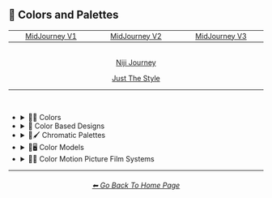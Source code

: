 <h2>🎨 Colors and Palettes</h2>

<div align="center">

<table>
	<tr align="center" valign="middle">
		<td width=256>
			<a href="https://github.com/willwulfken/MidJourney-Styles-and-Keywords-Reference-Light/blob/text-gui/Pages/MJ_V1/Style_Pages/Sphere/Themes.md">MidJourney V1</a>
		</td>
		<td width=256>
			<a href="https://github.com/willwulfken/MidJourney-Styles-and-Keywords-Reference-Light/blob/text-gui/Pages/MJ_V2/Style_Pages/Sphere/Themes.md">MidJourney V2</a>
		</td>
		<td width=256>
			<a href="https://github.com/willwulfken/MidJourney-Styles-and-Keywords-Reference-Light/blob/text-gui/Pages/MJ_V3/Style_Pages/Just_The_Style/Themes.md">MidJourney V3</a>
		</td>
	</tr>
</table>
<br>
<a href="https://github.com/willwulfken/MidJourney-Styles-and-Keywords-Reference-Light/blob/text-gui/Pages/Niji_Journey/Style_Pages/Themes.md">Niji Journey</a>

<a href="https://github.com/willwulfken/MidJourney-Styles-and-Keywords-Reference-Light/blob/text-gui/Pages/Niji_Journey/Style_Pages/Themes.md">Just The Style</a>

</div>

<hr>
<br>


  - <details><summary>🎨🔴 Colors</summary><p>

    - <details><summary>🎨🔵 Extended Colors</summary><p><div align="center">

		| Aqua |
		| :-: |
		| <img src="https://github.com/willwulfken/MidJourney-Styles-and-Keywords-Reference-Light/blob/text-gui/Images/Niji_Journey/MidJourney_Styles/Aqua.webp?raw=true" width="256" /> |

	  </div></p></details>

	</p></details>

  - <details><summary>🎨 Color Based Designs</summary><p><div align="center">

	| Spectrum |
	| :-: |
	| <img src="https://github.com/willwulfken/MidJourney-Styles-and-Keywords-Reference-Light/blob/text-gui/Images/Niji_Journey/MidJourney_Styles/Spectrum.webp?raw=true" width="256" /> |

	</div></p></details>


  - <details><summary>🎨🖌 Chromatic Palettes</summary><p><div align="center">

	| Electric Colors |
	| :-: |
	| <img src="https://github.com/willwulfken/MidJourney-Styles-and-Keywords-Reference-Light/blob/text-gui/Images/Niji_Journey/MidJourney_Styles/Electric_Colors.webp?raw=true" width="256" /> |

	</div></p></details>


  - <details><summary>🎨🖥 Color Models</summary><p><div align="center">

	| CMYK |
	| :-: |
	| <img src="https://github.com/willwulfken/MidJourney-Styles-and-Keywords-Reference-Light/blob/text-gui/Images/Niji_Journey/MidJourney_Styles/CMYK.webp?raw=true" width="256" /> |

	<br>

	| CGA |
	| :-: |
	| <img src="https://github.com/willwulfken/MidJourney-Styles-and-Keywords-Reference-Light/blob/text-gui/Images/Niji_Journey/MidJourney_Styles/CGA.webp?raw=true" width="256" /> |

	</div></p></details>


  - <details><summary>🎨🎥 Color Motion Picture Film Systems</summary><p><div align="center">

	| Technicolor |
	| :-: |
	| <img src="https://github.com/willwulfken/MidJourney-Styles-and-Keywords-Reference-Light/blob/text-gui/Images/Niji_Journey/MidJourney_Styles/Technicolor.webp?raw=true" width="256" /> |

	</div></p></details>


<hr><!--------------->
<div align="center">
<h6><a href="https://github.com/willwulfken/MidJourney-Styles-and-Keywords-Reference-Light/blob/text-gui/README.md">⬅ Go Back To Home Page</a></h6>
</div>
